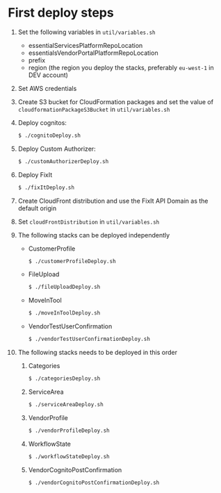# First deploy steps

1. Set the following variables in `util/variables.sh`
    
    * essentialServicesPlatformRepoLocation
    * essentialsVendorPortalPlatformRepoLocation
    * prefix
    * region (the region you deploy the stacks, preferably `eu-west-1` in DEV account)

1. Set AWS credentials
1. Create S3 bucket for CloudFormation packages and set the value of `cloudformationPackageS3Bucket` in `util/variables.sh`
1. Deploy cognitos: 
    ```sh
    $ ./cognitoDeploy.sh
    ```
1. Deploy Custom Authorizer: 
    ```sh
    $ ./customAuthorizerDeploy.sh
    ```
1. Deploy FixIt
    ```sh
    $ ./fixItDeploy.sh
    ```
1. Create CloudFront distribution and use the FixIt API Domain as the default origin
1. Set `cloudFrontDistribution` in `util/variables.sh`
1. The following stacks can be deployed independently
    
    * CustomerProfile
        ```sh
        $ ./customerProfileDeploy.sh
        ```
    * FileUpload
        ```sh
        $ ./fileUploadDeploy.sh
        ```    
    * MoveInTool
        ```sh
        $ ./moveInToolDeploy.sh
        ```    
    * VendorTestUserConfirmation
        ```sh
        $ ./vendorTestUserConfirmationDeploy.sh
        ```  
1. The following stacks needs to be deployed in this order
    
    1. Categories
        ```sh
        $ ./categoriesDeploy.sh
        ```      
    1. ServiceArea
        ```sh
        $ ./serviceAreaDeploy.sh
        ```      
    1. VendorProfile
        ```sh
        $ ./vendorProfileDeploy.sh
        ```      
    1. WorkflowState
        ```sh
        $ ./workflowStateDeploy.sh
        ```      
    1. VendorCognitoPostConfirmation
        ```sh
        $ ./vendorCognitoPostConfirmationDeploy.sh
        ```  


